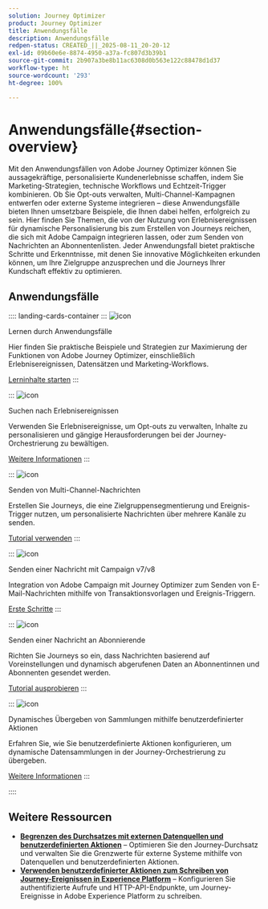 ```yaml
---
solution: Journey Optimizer
product: Journey Optimizer
title: Anwendungsfälle
description: Anwendungsfälle
redpen-status: CREATED_||_2025-08-11_20-20-12
exl-id: 09b60e6e-8874-4950-a37a-fc807d3b39b1
source-git-commit: 2b907a3be8b11ac6308d0b563e122c88478d1d37
workflow-type: ht
source-wordcount: '293'
ht-degree: 100%

---
```


# Anwendungsfälle{#section-overview}

Mit den Anwendungsfällen von Adobe Journey Optimizer können Sie aussagekräftige, personalisierte Kundenerlebnisse schaffen, indem Sie Marketing-Strategien, technische Workflows und Echtzeit-Trigger kombinieren. Ob Sie Opt-outs verwalten, Multi-Channel-Kampagnen entwerfen oder externe Systeme integrieren – diese Anwendungsfälle bieten Ihnen umsetzbare Beispiele, die Ihnen dabei helfen, erfolgreich zu sein. Hier finden Sie Themen, die von der Nutzung von Erlebnisereignissen für dynamische Personalisierung bis zum Erstellen von Journeys reichen, die sich mit Adobe Campaign integrieren lassen, oder zum Senden von Nachrichten an Abonnentenlisten. Jeder Anwendungsfall bietet praktische Schritte und Erkenntnisse, mit denen Sie innovative Möglichkeiten erkunden können, um Ihre Zielgruppe anzusprechen und die Journeys Ihrer Kundschaft effektiv zu optimieren.

## Anwendungsfälle

:::: landing-cards-container
:::
![icon](https://cdn.experienceleague.adobe.com/icons/book.svg)

Lernen durch Anwendungsfälle

Hier finden Sie praktische Beispiele und Strategien zur Maximierung der Funktionen von Adobe Journey Optimizer, einschließlich Erlebnisereignissen, Datensätzen und Marketing-Workflows.

[Lerninhalte starten](../using/building-journeys/jo-use-cases.md)
:::

:::
![icon](https://cdn.experienceleague.adobe.com/icons/list-check.svg)

Suchen nach Erlebnisereignissen

Verwenden Sie Erlebnisereignisse, um Opt-outs zu verwalten, Inhalte zu personalisieren und gängige Herausforderungen bei der Journey-Orchestrierung zu bewältigen.

[Weitere Informationen](../using/building-journeys/exp-event-lookup.md)
:::

:::
![icon](https://cdn.experienceleague.adobe.com/icons/circle-play.svg)

Senden von Multi-Channel-Nachrichten

Erstellen Sie Journeys, die eine Zielgruppensegmentierung und Ereignis-Trigger nutzen, um personalisierte Nachrichten über mehrere Kanäle zu senden.

[Tutorial verwenden](../using/building-journeys/journeys-uc.md)
:::

:::
![icon](https://cdn.experienceleague.adobe.com/icons/puzzle-piece.svg)

Senden einer Nachricht mit Campaign v7/v8

Integration von Adobe Campaign mit Journey Optimizer zum Senden von E-Mail-Nachrichten mithilfe von Transaktionsvorlagen und Ereignis-Triggern.

[Erste Schritte](../using/building-journeys/ajo-ac.md)
:::

:::
![icon](https://cdn.experienceleague.adobe.com/icons/list-check.svg)

Senden einer Nachricht an Abonnierende

Richten Sie Journeys so ein, dass Nachrichten basierend auf Voreinstellungen und dynamisch abgerufenen Daten an Abonnentinnen und Abonnenten gesendet werden.

[Tutorial ausprobieren](../using/building-journeys/message-to-subscribers-uc.md)
:::

:::
![icon](https://cdn.experienceleague.adobe.com/icons/code-branch.svg)

Dynamisches Übergeben von Sammlungen mithilfe benutzerdefinierter Aktionen

Erfahren Sie, wie Sie benutzerdefinierte Aktionen konfigurieren, um dynamische Datensammlungen in der Journey-Orchestrierung zu übergeben.

[Weitere Informationen](../using/building-journeys/collections.md)
:::

::::


## Weitere Ressourcen

- **[Begrenzen des Durchsatzes mit externen Datenquellen und benutzerdefinierten Aktionen](../using/building-journeys/limit-throughput.md)** – Optimieren Sie den Journey-Durchsatz und verwalten Sie die Grenzwerte für externe Systeme mithilfe von Datenquellen und benutzerdefinierten Aktionen.
- **[Verwenden benutzerdefinierter Aktionen zum Schreiben von Journey-Ereignissen in Experience Platform](../using/building-journeys/custom-action-aep.md)** – Konfigurieren Sie authentifizierte Aufrufe und HTTP-API-Endpunkte, um Journey-Ereignisse in Adobe Experience Platform zu schreiben.

